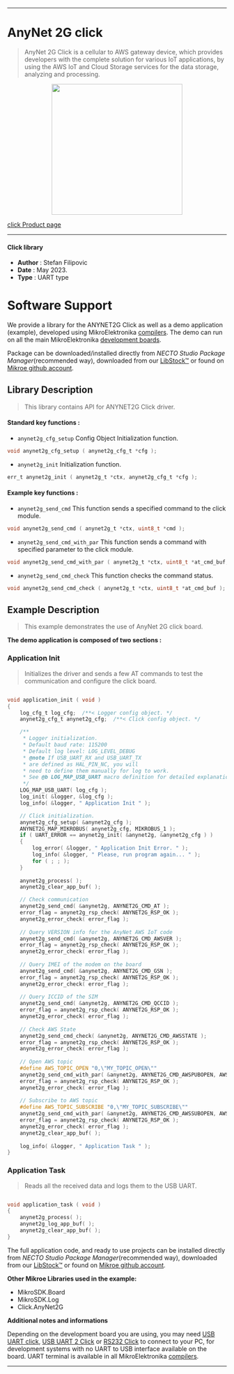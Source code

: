 
---
# AnyNet 2G click

> AnyNet 2G Click is a cellular to AWS gateway device, which provides developers with the complete solution for various IoT applications, by using the AWS IoT and Cloud Storage services for the data storage, analyzing and processing.

<p align="center">
  <img src="https://download.mikroe.com/images/click_for_ide/anynet2g_click.png" height=300px>
</p>

[click Product page](https://www.mikroe.com/anynet-2g-click)

---


#### Click library

- **Author**        : Stefan Filipovic
- **Date**          : May 2023.
- **Type**          : UART type


# Software Support

We provide a library for the ANYNET2G Click
as well as a demo application (example), developed using MikroElektronika
[compilers](https://www.mikroe.com/necto-studio).
The demo can run on all the main MikroElektronika [development boards](https://www.mikroe.com/development-boards).

Package can be downloaded/installed directly from *NECTO Studio Package Manager*(recommended way), downloaded from our [LibStock&trade;](https://libstock.mikroe.com) or found on [Mikroe github account](https://github.com/MikroElektronika/mikrosdk_click_v2/tree/master/clicks).

## Library Description

> This library contains API for ANYNET2G Click driver.

#### Standard key functions :

- `anynet2g_cfg_setup` Config Object Initialization function.
```c
void anynet2g_cfg_setup ( anynet2g_cfg_t *cfg );
```

- `anynet2g_init` Initialization function.
```c
err_t anynet2g_init ( anynet2g_t *ctx, anynet2g_cfg_t *cfg );
```

#### Example key functions :

- `anynet2g_send_cmd` This function sends a specified command to the click module.
```c
void anynet2g_send_cmd ( anynet2g_t *ctx, uint8_t *cmd );
```

- `anynet2g_send_cmd_with_par` This function sends a command with specified parameter to the click module.
```c
void anynet2g_send_cmd_with_par ( anynet2g_t *ctx, uint8_t *at_cmd_buf, uint8_t *param_buf );
```

- `anynet2g_send_cmd_check` This function checks the command status.
```c
void anynet2g_send_cmd_check ( anynet2g_t *ctx, uint8_t *at_cmd_buf );
```

## Example Description

> This example demonstrates the use of AnyNet 2G click board.

**The demo application is composed of two sections :**

### Application Init

> Initializes the driver and sends a few AT commands to test the communication and configure the click board.

```c

void application_init ( void ) 
{
    log_cfg_t log_cfg;  /**< Logger config object. */
    anynet2g_cfg_t anynet2g_cfg;  /**< Click config object. */

    /**
     * Logger initialization.
     * Default baud rate: 115200
     * Default log level: LOG_LEVEL_DEBUG
     * @note If USB_UART_RX and USB_UART_TX
     * are defined as HAL_PIN_NC, you will
     * need to define them manually for log to work.
     * See @b LOG_MAP_USB_UART macro definition for detailed explanation.
     */
    LOG_MAP_USB_UART( log_cfg );
    log_init( &logger, &log_cfg );
    log_info( &logger, " Application Init " );

    // Click initialization.
    anynet2g_cfg_setup( &anynet2g_cfg );
    ANYNET2G_MAP_MIKROBUS( anynet2g_cfg, MIKROBUS_1 );
    if ( UART_ERROR == anynet2g_init( &anynet2g, &anynet2g_cfg ) )
    {
        log_error( &logger, " Application Init Error. " );
        log_info( &logger, " Please, run program again... " );
        for ( ; ; );
    }
    
    anynet2g_process( );
    anynet2g_clear_app_buf( );

    // Check communication
    anynet2g_send_cmd( &anynet2g, ANYNET2G_CMD_AT );
    error_flag = anynet2g_rsp_check( ANYNET2G_RSP_OK );
    anynet2g_error_check( error_flag );
    
    // Query VERSION info for the AnyNet AWS IoT code
    anynet2g_send_cmd( &anynet2g, ANYNET2G_CMD_AWSVER );
    error_flag = anynet2g_rsp_check( ANYNET2G_RSP_OK );
    anynet2g_error_check( error_flag );
    
    // Query IMEI of the modem on the board
    anynet2g_send_cmd( &anynet2g, ANYNET2G_CMD_GSN );
    error_flag = anynet2g_rsp_check( ANYNET2G_RSP_OK );
    anynet2g_error_check( error_flag );
    
    // Query ICCID of the SIM
    anynet2g_send_cmd( &anynet2g, ANYNET2G_CMD_QCCID );
    error_flag = anynet2g_rsp_check( ANYNET2G_RSP_OK );
    anynet2g_error_check( error_flag );
    
    // Check AWS State
    anynet2g_send_cmd_check( &anynet2g, ANYNET2G_CMD_AWSSTATE );
    error_flag = anynet2g_rsp_check( ANYNET2G_RSP_OK );
    anynet2g_error_check( error_flag );
    
    // Open AWS topic
    #define AWS_TOPIC_OPEN "0,\"MY_TOPIC_OPEN\""
    anynet2g_send_cmd_with_par( &anynet2g, ANYNET2G_CMD_AWSPUBOPEN, AWS_TOPIC_OPEN );
    error_flag = anynet2g_rsp_check( ANYNET2G_RSP_OK );
    anynet2g_error_check( error_flag );
    
    // Subscribe to AWS topic
    #define AWS_TOPIC_SUBSCRIBE "0,\"MY_TOPIC_SUBSCRIBE\""
    anynet2g_send_cmd_with_par( &anynet2g, ANYNET2G_CMD_AWSSUBOPEN, AWS_TOPIC_SUBSCRIBE );
    error_flag = anynet2g_rsp_check( ANYNET2G_RSP_OK );
    anynet2g_error_check( error_flag );
    anynet2g_clear_app_buf( );
    
    log_info( &logger, " Application Task " );
}

```

### Application Task

> Reads all the received data and logs them to the USB UART.

```c

void application_task ( void ) 
{
    anynet2g_process( );
    anynet2g_log_app_buf( );
    anynet2g_clear_app_buf( );
}

```

The full application code, and ready to use projects can be installed directly from *NECTO Studio Package Manager*(recommended way), downloaded from our [LibStock&trade;](https://libstock.mikroe.com) or found on [Mikroe github account](https://github.com/MikroElektronika/mikrosdk_click_v2/tree/master/clicks).

**Other Mikroe Libraries used in the example:**

- MikroSDK.Board
- MikroSDK.Log
- Click.AnyNet2G

**Additional notes and informations**

Depending on the development board you are using, you may need
[USB UART click](https://www.mikroe.com/usb-uart-click),
[USB UART 2 Click](https://www.mikroe.com/usb-uart-2-click) or
[RS232 Click](https://www.mikroe.com/rs232-click) to connect to your PC, for
development systems with no UART to USB interface available on the board. UART
terminal is available in all MikroElektronika
[compilers](https://shop.mikroe.com/compilers).

---
